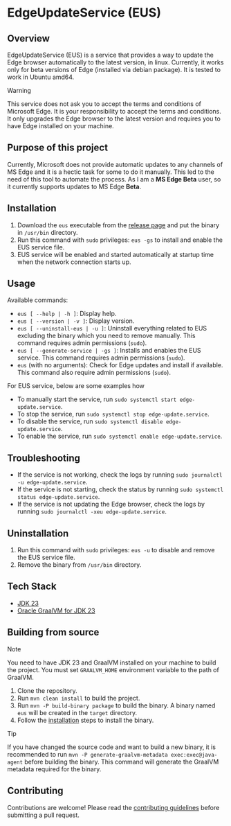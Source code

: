 # EdgeUpdateService (EUS)

## Overview

EdgeUpdateService (EUS) is a service that provides a way to update the Edge browser automatically to the latest version, in linux.
Currently, it works only for beta versions of Edge (installed via debian package). It is tested to work in Ubuntu amd64.

> [!WARNING]
> This service does not ask you to accept the terms and conditions of Microsoft Edge. It is your responsibility to accept the terms and conditions.
> It only upgrades the Edge browser to the latest version and requires you to have Edge installed on your machine.

## Purpose of this project

Currently, Microsoft does not provide automatic updates to any channels of MS Edge and it is a hectic task for some to do it manually.
This led to the need of this tool to automate the process. As I am a **MS Edge Beta** user, so it currently supports updates to MS Edge **Beta**.

## Installation

1. Download the `eus` executable from the [release page](https://github.com/SaptarshiSarkar12/EdgeUpdateService/releases/latest) and put the binary in `/usr/bin` directory.
2. Run this command with `sudo` privileges: `eus -gs` to install and enable the EUS service file.
3. EUS service will be enabled and started automatically at startup time when the network connection starts up.

## Usage

Available commands:
- `eus [ --help | -h ]`: Display help.
- `eus [ --version | -v ]`: Display version.
- `eus [ --uninstall-eus | -u ]`: Uninstall everything related to EUS excluding the binary which you need to remove manually. This command requires admin permissions (`sudo`).
- `eus [ --generate-service | -gs ]`: Installs and enables the EUS service. This command requires admin permissions (`sudo`).
- `eus` (with no arguments): Check for Edge updates and install if available. This command also require admin permissions (`sudo`).

For EUS service, below are some examples how
- To manually start the service, run `sudo systemctl start edge-update.service`.
- To stop the service, run `sudo systemctl stop edge-update.service`.
- To disable the service, run `sudo systemctl disable edge-update.service`.
- To enable the service, run `sudo systemctl enable edge-update.service`.

## Troubleshooting

- If the service is not working, check the logs by running `sudo journalctl -u edge-update.service`.
- If the service is not starting, check the status by running `sudo systemctl status edge-update.service`.
- If the service is not updating the Edge browser, check the logs by running `sudo journalctl -xeu edge-update.service`.

## Uninstallation

1. Run this command with `sudo` privileges: `eus -u` to disable and remove the EUS service file.
2. Remove the binary from `/usr/bin` directory.

## Tech Stack

- [JDK 23](https://www.oracle.com/java/technologies/downloads/#java23)
- [Oracle GraalVM for JDK 23](https://www.graalvm.org/)

## Building from source

> [!NOTE]
> You need to have JDK 23 and GraalVM installed on your machine to build the project.
> You must set `GRAALVM_HOME` environment variable to the path of GraalVM.

1. Clone the repository.
2. Run `mvn clean install` to build the project.
3. Run `mvn -P build-binary package` to build the binary. A binary named `eus` will be created in the `target` directory.
4. Follow the [installation](#installation) steps to install the binary.

> [!TIP]
> If you have changed the source code and want to build a new binary, it is recommended to run `mvn -P generate-graalvm-metadata exec:exec@java-agent` before building the binary.
> This command will generate the GraalVM metadata required for the binary.

## Contributing

Contributions are welcome! Please read the [contributing guidelines](CONTRIBUTING.md) before submitting a pull request.
